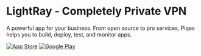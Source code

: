# LightRay - Completely Private VPN

A powerful app for your business. From open source to pro services, Piqes helps you to build, deploy, test, and monitor apps.

[![App Store](link-to-app-store-image)](link-to-app-store)
[![Google Play](link-to-google-play-image)](link-to-google-play)
